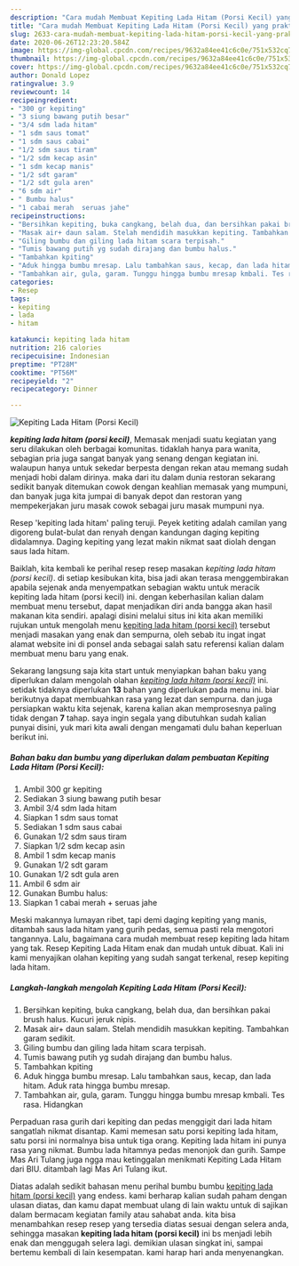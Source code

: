 ```yaml
---
description: "Cara mudah Membuat Kepiting Lada Hitam (Porsi Kecil) yang praktis"
title: "Cara mudah Membuat Kepiting Lada Hitam (Porsi Kecil) yang praktis"
slug: 2633-cara-mudah-membuat-kepiting-lada-hitam-porsi-kecil-yang-praktis
date: 2020-06-26T12:23:20.584Z
image: https://img-global.cpcdn.com/recipes/9632a84ee41c6c0e/751x532cq70/kepiting-lada-hitam-porsi-kecil-foto-resep-utama.jpg
thumbnail: https://img-global.cpcdn.com/recipes/9632a84ee41c6c0e/751x532cq70/kepiting-lada-hitam-porsi-kecil-foto-resep-utama.jpg
cover: https://img-global.cpcdn.com/recipes/9632a84ee41c6c0e/751x532cq70/kepiting-lada-hitam-porsi-kecil-foto-resep-utama.jpg
author: Donald Lopez
ratingvalue: 3.9
reviewcount: 14
recipeingredient:
- "300 gr kepiting"
- "3 siung bawang putih besar"
- "3/4 sdm lada hitam"
- "1 sdm saus tomat"
- "1 sdm saus cabai"
- "1/2 sdm saus tiram"
- "1/2 sdm kecap asin"
- "1 sdm kecap manis"
- "1/2 sdt garam"
- "1/2 sdt gula aren"
- "6 sdm air"
- " Bumbu halus"
- "1 cabai merah  seruas jahe"
recipeinstructions:
- "Bersihkan kepiting, buka cangkang, belah dua, dan bersihkan pakai brush halus. Kucuri jeruk nipis."
- "Masak air+ daun salam. Stelah mendidih masukkan kepiting. Tambahkan garam sedikit."
- "Giling bumbu dan giling lada hitam scara terpisah."
- "Tumis bawang putih yg sudah dirajang dan bumbu halus."
- "Tambahkan kpiting"
- "Aduk hingga bumbu mresap. Lalu tambahkan saus, kecap, dan lada hitam. Aduk rata hingga bumbu mresap."
- "Tambahkan air, gula, garam. Tunggu hingga bumbu mresap kmbali. Tes rasa. Hidangkan"
categories:
- Resep
tags:
- kepiting
- lada
- hitam

katakunci: kepiting lada hitam 
nutrition: 216 calories
recipecuisine: Indonesian
preptime: "PT28M"
cooktime: "PT56M"
recipeyield: "2"
recipecategory: Dinner

---
```



![Kepiting Lada Hitam (Porsi Kecil)](https://img-global.cpcdn.com/recipes/9632a84ee41c6c0e/751x532cq70/kepiting-lada-hitam-porsi-kecil-foto-resep-utama.jpg)

<b><i>kepiting lada hitam (porsi kecil)</i></b>, Memasak menjadi suatu kegiatan yang seru dilakukan oleh berbagai komunitas. tidaklah hanya para wanita, sebagian pria juga sangat banyak yang senang dengan kegiatan ini. walaupun hanya untuk sekedar berpesta dengan rekan atau memang sudah menjadi hobi dalam dirinya. maka dari itu dalam dunia restoran sekarang sedikit banyak ditemukan cowok dengan keahlian memasak yang mumpuni, dan banyak juga kita jumpai di banyak depot dan restoran yang mempekerjakan juru masak cowok sebagai juru masak mumpuni nya.

Resep &#39;kepiting lada hitam&#39; paling teruji. Peyek ketiting adalah camilan yang digoreng bulat-bulat dan renyah dengan kandungan daging kepiting didalamnya. Daging kepiting yang lezat makin nikmat saat diolah dengan saus lada hitam.

Baiklah, kita kembali ke perihal resep resep masakan <i>kepiting lada hitam (porsi kecil)</i>. di setiap kesibukan kita, bisa jadi akan terasa menggembirakan apabila sejenak anda menyempatkan sebagian waktu untuk meracik kepiting lada hitam (porsi kecil) ini. dengan keberhasilan kalian dalam membuat menu tersebut, dapat menjadikan diri anda bangga akan hasil makanan kita sendiri. apalagi disini melalui situs ini kita akan memiliki rujukan untuk mengolah menu <u>kepiting lada hitam (porsi kecil)</u> tersebut menjadi masakan yang enak dan sempurna, oleh sebab itu ingat ingat alamat website ini di ponsel anda sebagai salah satu referensi kalian dalam membuat menu baru yang enak.


Sekarang langsung saja kita start untuk menyiapkan bahan baku yang diperlukan dalam mengolah olahan <u><i>kepiting lada hitam (porsi kecil)</i></u> ini. setidak tidaknya diperlukan <b>13</b> bahan yang diperlukan pada menu ini. biar berikutnya dapat membuahkan rasa yang lezat dan sempurna. dan juga persiapkan waktu kita sejenak, karena kalian akan memprosesnya paling tidak dengan <b>7</b> tahap. saya ingin segala yang dibutuhkan sudah kalian punyai disini, yuk mari kita awali dengan mengamati dulu bahan keperluan berikut ini.

<!--inarticleads1-->

##### Bahan baku dan bumbu yang diperlukan dalam pembuatan Kepiting Lada Hitam (Porsi Kecil):

1. Ambil 300 gr kepiting
1. Sediakan 3 siung bawang putih besar
1. Ambil 3/4 sdm lada hitam
1. Siapkan 1 sdm saus tomat
1. Sediakan 1 sdm saus cabai
1. Gunakan 1/2 sdm saus tiram
1. Siapkan 1/2 sdm kecap asin
1. Ambil 1 sdm kecap manis
1. Gunakan 1/2 sdt garam
1. Gunakan 1/2 sdt gula aren
1. Ambil 6 sdm air
1. Gunakan  Bumbu halus:
1. Siapkan 1 cabai merah + seruas jahe


Meski makannya lumayan ribet, tapi demi daging kepiting yang manis, ditambah saus lada hitam yang gurih pedas, semua pasti rela mengotori tangannya. Lalu, bagaimana cara mudah membuat resep kepiting lada hitam yang tak. Resep Kepiting Lada Hitam enak dan mudah untuk dibuat. Kali ini kami menyajikan olahan kepiting yang sudah sangat terkenal, resep kepiting lada hitam. 

<!--inarticleads2-->

##### Langkah-langkah mengolah Kepiting Lada Hitam (Porsi Kecil):

1. Bersihkan kepiting, buka cangkang, belah dua, dan bersihkan pakai brush halus. Kucuri jeruk nipis.
1. Masak air+ daun salam. Stelah mendidih masukkan kepiting. Tambahkan garam sedikit.
1. Giling bumbu dan giling lada hitam scara terpisah.
1. Tumis bawang putih yg sudah dirajang dan bumbu halus.
1. Tambahkan kpiting
1. Aduk hingga bumbu mresap. Lalu tambahkan saus, kecap, dan lada hitam. Aduk rata hingga bumbu mresap.
1. Tambahkan air, gula, garam. Tunggu hingga bumbu mresap kmbali. Tes rasa. Hidangkan


Perpaduan rasa gurih dari kepiting dan pedas menggigit dari lada hitam sangatlah nikmat disantap. Kami memesan satu porsi kepiting lada hitam, satu porsi ini normalnya bisa untuk tiga orang. Kepiting lada hitam ini punya rasa yang nikmat. Bumbu lada hitamnya pedas menonjok dan gurih. Sampe Mas Ari Tulang juga ngga mau ketinggalan menikmati Kepiting Lada Hitam dari BIU. ditambah lagi Mas Ari Tulang ikut. 

Diatas adalah sedikit bahasan menu perihal bumbu bumbu <u>kepiting lada hitam (porsi kecil)</u> yang endess. kami berharap kalian sudah paham dengan ulasan diatas, dan kamu dapat membuat ulang di lain waktu untuk di sajikan dalam bermacam kegiatan family atau sahabat anda. kita bisa menambahkan resep resep yang tersedia diatas sesuai dengan selera anda, sehingga masakan <b>kepiting lada hitam (porsi kecil)</b> ini bs menjadi lebih enak dan menggugah selera lagi. demikian ulasan singkat ini, sampai bertemu kembali di lain kesempatan. kami harap hari anda menyenangkan.
